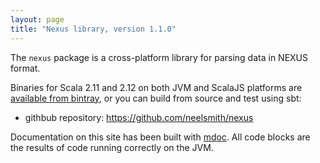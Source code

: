 ```yaml
---
layout: page
title: "Nexus library, version 1.1.0"
---
```


The `nexus` package is a cross-platform library for parsing data in NEXUS format.

Binaries for Scala 2.11 and 2.12 on both JVM and ScalaJS platforms are [available from bintray](https://bintray.com/neelsmith/maven/nexus), or you can build from source and test using sbt:

- githbub repository: <https://github.com/neelsmith/nexus>

Documentation on this site has been built with [mdoc](https://scalameta.org/mdoc/).  All code blocks are the results of code running correctly on the JVM.
